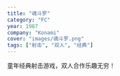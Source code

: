 ```yaml
---
title: "魂斗罗"
category: "FC"
year: 1987
company: "Konami"
cover: "images/魂斗罗.png"
tags: ["射击", "双人", "经典"]
---
```


童年经典射击游戏，双人合作乐趣无穷！